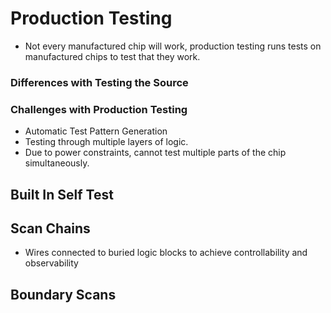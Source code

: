 # Production Testing 
* Not every manufactured chip will work, production testing runs tests on manufactured chips to test that they work.
### Differences with Testing the Source


### Challenges with Production Testing
* Automatic Test Pattern Generation
* Testing through multiple layers of logic.
* Due to power constraints, cannot test multiple parts of the chip simultaneously.

## Built In Self Test


## Scan Chains
* Wires connected to buried logic blocks to achieve controllability and observability

## Boundary Scans